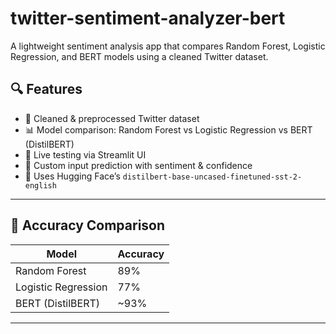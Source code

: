 # twitter-sentiment-analyzer-bert
A lightweight sentiment analysis app that compares Random Forest, Logistic Regression, and BERT models using a cleaned Twitter dataset.

## 🔍 Features

- 🧹 Cleaned & preprocessed Twitter dataset
- 📊 Model comparison: Random Forest vs Logistic Regression vs BERT (DistilBERT)
- 🚀 Live testing via Streamlit UI
- 💬 Custom input prediction with sentiment & confidence
- 🧠 Uses Hugging Face’s `distilbert-base-uncased-finetuned-sst-2-english`

---

## 🧪 Accuracy Comparison

| Model               | Accuracy |
|--------------------|----------|
| Random Forest       | 89%      |
| Logistic Regression | 77%      |
| BERT (DistilBERT)   | ~93%     |

---
